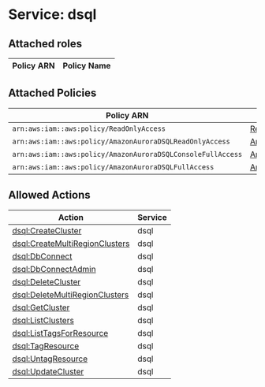 # Service: dsql

## Attached roles

| Policy ARN | Policy Name |
|------------|-------------|
## Attached Policies

| Policy ARN | Policy Name |
|------------|-------------|
| `arn:aws:iam::aws:policy/ReadOnlyAccess` | [ReadOnlyAccess](../policies.md#readonlyaccess) |
| `arn:aws:iam::aws:policy/AmazonAuroraDSQLReadOnlyAccess` | [AmazonAuroraDSQLReadOnlyAccess](../policies.md#amazonauroradsqlreadonlyaccess) |
| `arn:aws:iam::aws:policy/AmazonAuroraDSQLConsoleFullAccess` | [AmazonAuroraDSQLConsoleFullAccess](../policies.md#amazonauroradsqlconsolefullaccess) |
| `arn:aws:iam::aws:policy/AmazonAuroraDSQLFullAccess` | [AmazonAuroraDSQLFullAccess](../policies.md#amazonauroradsqlfullaccess) |

## Allowed Actions

| Action | Service |
|--------|---------|
| [dsql:CreateCluster](../actions.md#dsql:createcluster) | dsql |
| [dsql:CreateMultiRegionClusters](../actions.md#dsql:createmultiregionclusters) | dsql |
| [dsql:DbConnect](../actions.md#dsql:dbconnect) | dsql |
| [dsql:DbConnectAdmin](../actions.md#dsql:dbconnectadmin) | dsql |
| [dsql:DeleteCluster](../actions.md#dsql:deletecluster) | dsql |
| [dsql:DeleteMultiRegionClusters](../actions.md#dsql:deletemultiregionclusters) | dsql |
| [dsql:GetCluster](../actions.md#dsql:getcluster) | dsql |
| [dsql:ListClusters](../actions.md#dsql:listclusters) | dsql |
| [dsql:ListTagsForResource](../actions.md#dsql:listtagsforresource) | dsql |
| [dsql:TagResource](../actions.md#dsql:tagresource) | dsql |
| [dsql:UntagResource](../actions.md#dsql:untagresource) | dsql |
| [dsql:UpdateCluster](../actions.md#dsql:updatecluster) | dsql |